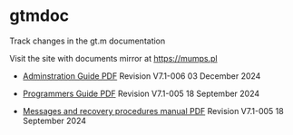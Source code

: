 # gtmdoc
	
Track changes in the gt.m documentation
	
 
	
Visit the site with documents mirror at https://mumps.pl
	
 
	
 
	
* [Adminstration Guide PDF](https://github.com/szydell/gtmdoc/blob/master/books/ao/UNIX_manual/ao_UNIX_screen.pdf) Revision V7.1-006 03 December 2024
	
* [Programmers Guide PDF](https://github.com/szydell/gtmdoc/blob/master/books/pg/UNIX_manual/pg_UNIX_screen.pdf) Revision V7.1-005 18 September 2024
	
* [Messages and recovery procedures manual PDF](https://github.com/szydell/gtmdoc/blob/master/books/mr/manual/mr_screen.pdf) Revision V7.1-005 18 September 2024
